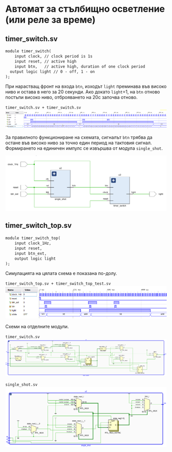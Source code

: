 # Автомат за стълбищно осветление (или реле за време)

## timer_switch.sv

```
module timer_switch(
	input clock, // clock period is 1s
	input reset, // active high
	input btn,   // active high, duration of one clock period
  output logic light // 0 - off, 1 - on
);
```
При нарастващ фронт на входа `btn`, изходът `light` преминава във високо нивo и остава в него за 20 секунди. Ако докато `light`=1, на `btn` отново постъпи високо ниво, отброяването на 20с започва отново.

`timer_switch.sv + timer_switch.sv`
![](sim-timer-switch.png)

За правилното функциониране на схемата, сигналът `btn` трябва да остане във високо ниво за точно един период на тактовия сигнал. Формирането на единичен импулс се извършва от модула `single_shot`.

![](top.png)

## timer_switch_top.sv
```
module timer_switch_top(
	input clock_1Hz, 
	input reset, 
	input btn_ext,
	output logic light
);
```

Симулацията на цялата схема е показана по-долу.

`timer_switch_top.sv + timer_switch_top_test.sv`
![](sim-timer-switch-top.png)

Схеми на отделните модули.

`timer_switch.sv`
![](sch-timer-switch.png)

`single_shot.sv`
![](sch-single-shot.png)
